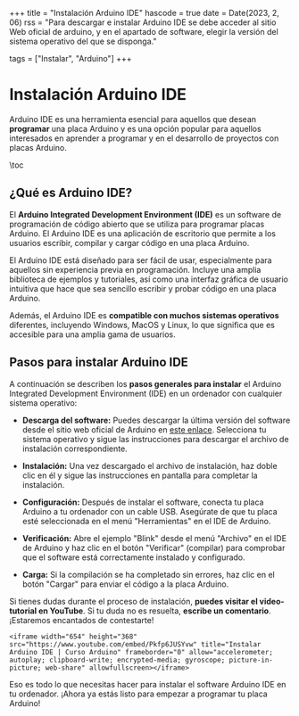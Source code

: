 +++
title = "Instalación Arduino IDE"
hascode = true
date = Date(2023, 2, 06)
rss = "Para descargar e instalar Arduino IDE se debe acceder al sitio Web oficial de arduino, y en el apartado de software, elegir la versión del sistema operativo del que se disponga."

tags = ["Instalar", "Arduino"]
+++

# Instalación Arduino IDE

Arduino IDE es una herramienta esencial para aquellos que desean **programar** una placa Arduino y es una opción popular para aquellos interesados en aprender a programar y en el desarrollo de proyectos con placas Arduino.

\toc

## ¿Qué es Arduino IDE?

El **Arduino Integrated Development Environment (IDE)** es un software de programación de código abierto que se utiliza para programar placas Arduino. El Arduino IDE es una aplicación de escritorio que permite a los usuarios escribir, compilar y cargar código en una placa Arduino.

El Arduino IDE está diseñado para ser fácil de usar, especialmente para aquellos sin experiencia previa en programación. Incluye una amplia biblioteca de ejemplos y tutoriales, así como una interfaz gráfica de usuario intuitiva que hace que sea sencillo escribir y probar código en una placa Arduino.

Además, el Arduino IDE es **compatible con muchos sistemas operativos** diferentes, incluyendo Windows, MacOS y Linux, lo que significa que es accesible para una amplia gama de usuarios.

## Pasos para instalar Arduino IDE

A continuación se describen los **pasos generales para instalar** el Arduino Integrated Development Environment (IDE) en un ordenador con cualquier sistema operativo:

* **Descarga del software:** Puedes descargar la última versión del software desde el sitio web oficial de Arduino en [este enlace](https://www.arduino.cc/en/software). Selecciona tu sistema operativo y sigue las instrucciones para descargar el archivo de instalación correspondiente.

* **Instalación:** Una vez descargado el archivo de instalación, haz doble clic en él y sigue las instrucciones en pantalla para completar la instalación.

* **Configuración:** Después de instalar el software, conecta tu placa Arduino a tu ordenador con un cable USB. Asegúrate de que tu placa esté seleccionada en el menú "Herramientas" en el IDE de Arduino.

* **Verificación:** Abre el ejemplo "Blink" desde el menú "Archivo" en el IDE de Arduino y haz clic en el botón "Verificar" (compilar) para comprobar que el software está correctamente instalado y configurado.

* **Carga:** Si la compilación se ha completado sin errores, haz clic en el botón "Cargar" para enviar el código a la placa Arduino.

Si tienes dudas durante el proceso de instalación, **puedes visitar el video-tutorial en YouTube**. Si tu duda no es resuelta, **escribe un comentario**. ¡Estaremos encantados de contestarte!

~~~
<iframe width="654" height="368" src="https://www.youtube.com/embed/Pkfp6JUSYvw" title="Instalar Arduino IDE | Curso Arduino" frameborder="0" allow="accelerometer; autoplay; clipboard-write; encrypted-media; gyroscope; picture-in-picture; web-share" allowfullscreen></iframe>
~~~

Eso es todo lo que necesitas hacer para instalar el software Arduino IDE en tu ordenador. ¡Ahora ya estás listo para empezar a programar tu placa Arduino!